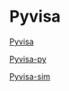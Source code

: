 # Pyvisa


[Pyvisa](https://pyvisa.readthedocs.io/en/latest)

[Pyvisa-py](https://pyvisa.readthedocs.io/projects/pyvisa-py/en/latest)

[Pyvisa-sim](https://pyvisa.readthedocs.io/projects/pyvisa-sim/en/latest)
